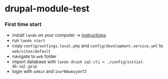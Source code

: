 # drupal-module-test

### First time start
- install `lando` on your computer -> [instructions](https://docs.lando.dev/getting-started/installation.html)
- run `lando start`
- copy `config/settings.local.php` and `config/development.service.yml` to `web/sites/default`
- navigate to `web` folder
- import database with `lando drush sql-cli < ./config/initial-db.sql.gzip`
- login with `admin` and `1xw*N8wmzyXnTZ`